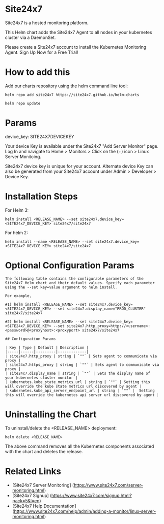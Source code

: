 Site24x7
========

Site24x7 is a hosted monitoring platform. 

This Helm chart adds the Site24x7 Agent to all nodes in your kubernetes cluster via a DaemonSet.

Please create a Site24x7 account to install the Kubernetes Monitoring Agent. Sign Up Now for a Free Trial! 


How to add this
===============

Add our charts repository using the helm command line tool:

	helm repo add site24x7 https://site24x7.github.io/helm-charts

	helm repo update


Params
======

device_key: SITE24X7DEVICEKEY 

Your device Key is available under the Site24x7 "Add Server Monitor" page. Log In and navigate to Home > Monitors > Click on the (+) icon > Linux Server Monitoing. 

Site24x7 device key is unique for your account. Alternate device Key can also be generated from your Site24x7 account under Admin > Developer > Device Key.

Installation Steps
==================
	
   For Helm 3:
   	
   	helm install <RELEASE_NAME> --set site24x7.device_key=<SITE24x7_DEVICE_KEY> site24x7/site24x7
   	
   For helm 2:
   	
   	helm install --name <RELEASE_NAME> --set site24x7.device_key=<SITE24x7_DEVICE_KEY> site24x7/site24x7

Optional Configuration Params
=============================


	The following table contains the configurable parameters of the Site24x7 Helm chart and their default values. Specify each parameter using the --set key=value argument to helm install. 
	
	For example, 
	
	#1) helm install <RELEASE_NAME> --set site24x7.device_key=<SITE24x7_DEVICE_KEY> --set site24x7.display_name="PROD_CLUSTER" site24x7/site24x7
	
	#2) helm install <RELEASE_NAME> --set site24x7.device_key=<SITE24x7_DEVICE_KEY> --set site24x7.http_proxy=http://<username>:<password>@<proxyhost>:<proxyport> site24x7/site24x7
	
	## Configuration Params	
	
	| Key | Type | Default | Description |
	|-----|------|---------|-------------|
	| site24x7.http_proxy | string | `""` | Sets agent to communicate via proxy |
	| site24x7.https_proxy | string | `""` | Sets agent to communicate via proxy |
	| site24x7.display_name | string | `""` | Sets the display name of your kubernetes cluster monitor |
	| kubernetes.kube_state_metrics_url | string | `""` | Setting this will override the kube state metrics url discovered by agent |
	| kubernetes.kube_api_server_endpoint_url | string | `""` |  Setting this will override the kubernetes api server url discovered by agent |


Uninstalling the Chart
======================

   To uninstall/delete the <RELEASE_NAME> deployment:
   
   	helm delete <RELEASE_NAME>

   The above command removes all the Kubernetes components associated with the chart and deletes the release.




Related Links
=====
* [Site24x7 Server Monitoring] (https://www.site24x7.com/server-monitoring.html)
* [Site24x7 Signup] (https://www.site24x7.com/signup.html?pack=5&l=en)
* [Site24x7 Help Documentation] (https://www.site24x7.com/help/admin/adding-a-monitor/linux-server-monitoring.html)
